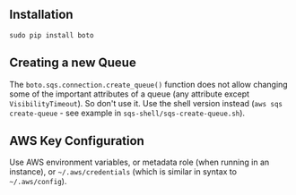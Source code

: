 ## Installation

    sudo pip install boto

## Creating a new Queue

The `boto.sqs.connection.create_queue()` function does not allow changing
some of the important attributes of a queue (any attribute except
`VisibilityTimeout`). So don't use it. Use the shell version instead
(`aws sqs create-queue` - see example in `sqs-shell/sqs-create-queue.sh`).

## AWS Key Configuration

Use AWS environment variables,
or metadata role (when running in an instance),
or `~/.aws/credentials` (which is similar in syntax to `~/.aws/config`).
